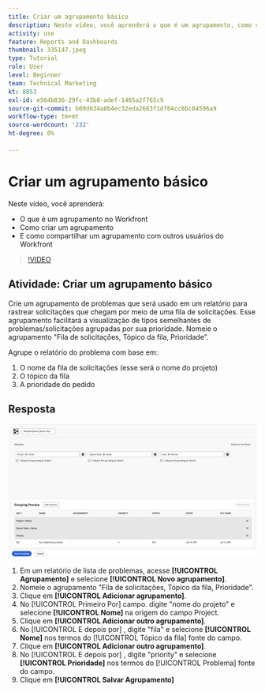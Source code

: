 ```yaml
---
title: Criar um agrupamento básico
description: Neste vídeo, você aprenderá o que é um agrupamento, como criar um agrupamento e como compartilhar um agrupamento com outros usuários no [!DNL  Workfront].
activity: use
feature: Reports and Dashboards
thumbnail: 335147.jpeg
type: Tutorial
role: User
level: Beginner
team: Technical Marketing
kt: 8853
exl-id: e564b836-29fc-43b8-adef-1465a2f765c9
source-git-commit: b09d634a8b4ec32eda2663f1df04cc8bc04596a9
workflow-type: tm+mt
source-wordcount: '232'
ht-degree: 0%

---
```


# Criar um agrupamento básico

Neste vídeo, você aprenderá:

* O que é um agrupamento no Workfront
* Como criar um agrupamento
* E como compartilhar um agrupamento com outros usuários do Workfront

>[!VIDEO](https://video.tv.adobe.com/v/335147/?quality=12)

## Atividade: Criar um agrupamento básico

Crie um agrupamento de problemas que será usado em um relatório para rastrear solicitações que chegam por meio de uma fila de solicitações. Esse agrupamento facilitará a visualização de tipos semelhantes de problemas/solicitações agrupadas por sua prioridade. Nomeie o agrupamento &quot;Fila de solicitações, Tópico da fila, Prioridade&quot;.

Agrupe o relatório do problema com base em:

1. O nome da fila de solicitações (esse será o nome do projeto)
1. O tópico da fila
1. A prioridade do pedido

## Resposta

![Uma imagem da tela para criar um novo agrupamento](assets/grouping-exercise.png)

1. Em um relatório de lista de problemas, acesse **[!UICONTROL Agrupamento]** e selecione **[!UICONTROL Novo agrupamento]**.
1. Nomeie o agrupamento &quot;Fila de solicitações, Tópico da fila, Prioridade&quot;.
1. Clique em **[!UICONTROL Adicionar agrupamento]**.
1. No [!UICONTROL Primeiro Por] campo. digite &quot;nome do projeto&quot; e selecione **[!UICONTROL Nome]** na origem do campo Project.
1. Clique em **[!UICONTROL Adicionar outro agrupamento]**.
1. No [!UICONTROL E depois por] , digite &quot;fila&quot; e selecione **[!UICONTROL Nome]** nos termos do [!UICONTROL Tópico da fila] fonte do campo.
1. Clique em **[!UICONTROL Adicionar outro agrupamento]**.
1. No [!UICONTROL E depois por] , digite &quot;priority&quot; e selecione **[!UICONTROL Prioridade]** nos termos do [!UICONTROL Problema] fonte do campo.
1. Clique em **[!UICONTROL Salvar Agrupamento]**
